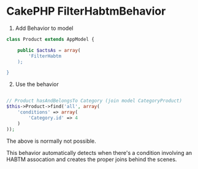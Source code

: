 # CakePHP FilterHabtmBehavior

1. Add Behavior to model

```php
class Product extends AppModel {

	public $actsAs = array(
		'FilterHabtm
	);

}
```

2. Use the behavior

```php

// Product hasAndBelongsTo Category (join model CategoryProduct)
$this->Product->find('all', array(
	'conditions' => array(
		'Category.id' => 4
	)
));
```

The above is normally not possible. 

This behavior automatically detects when there's a condition involving an HABTM assocation and creates the proper joins behind the scenes.
